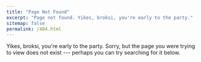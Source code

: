```yaml
---
title: "Page Not Found"
excerpt: "Page not found. Yikes, broksi, you're early to the party."
sitemap: false
permalink: /404.html
---
```


Yikes, broksi, you're early to the party. Sorry, but the page you were trying to view does not exist --- perhaps you can try searching for it below.

<script>
  var GOOG_FIXURL_LANG = 'en';
  var GOOG_FIXURL_SITE = '{{ site.url }}'
</script>
<script src="https://linkhelp.clients.google.com/tbproxy/lh/wm/fixurl.js">
</script>

